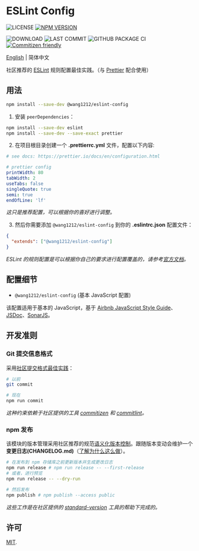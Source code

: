 # ESLint Config

![LICENSE](https://badgen.net/github/license/wang1212/eslint-config)
[![NPM VERSION](https://badgen.net/npm/v/@wang1212/eslint-config)](https://www.npmjs.com/package/@wang1212/eslint-config)

<!-- ![MINZIPPED SIZE](https://badgen.net/bundlephobia/minzip/@wang1212/eslint-config) -->

![DOWNLOAD](https://badgen.net/npm/dt/@wang1212/eslint-config)
![LAST COMMIT](https://badgen.net/github/last-commit/wang1212/eslint-config)
![GITHUB PACKAGE CI](https://img.shields.io/github/workflow/status/wang1212/eslint-config/Node.js%20Package?label=ci/package%20publish)
[![Commitizen friendly](https://img.shields.io/badge/commitizen-friendly-brightgreen.svg)](http://commitizen.github.io/cz-cli/)

[English](./README.md) | 简体中文

社区推荐的 [ESLint](https://eslint.org/) 规则配置最佳实践。（与 [Prettier](https://prettier.io/) 配合使用）

## 用法

```bash
npm install --save-dev @wang1212/eslint-config
```

1. 安装 `peerDependencies`：

```bash
npm install --save-dev eslint
npm install --save-dev --save-exact prettier
```

2. 在项目根目录创建一个 **.prettierrc.yml** 文件，配置以下内容:

```yaml
# see docs: https://prettier.io/docs/en/configuration.html

# prettier config
printWidth: 80
tabWidth: 2
useTabs: false
singleQuote: true
semi: true
endOfLine: 'lf'
```

_这只是推荐配置，可以根据你的喜好进行调整。_

3. 然后你需要添加 `@wang1212/eslint-config` 到你的 **.eslintrc.json** 配置文件：

```json
{
  "extends": ["@wang1212/eslint-config"]
}
```

_ESLint 的规则配置是可以根据你自己的要求进行配置覆盖的，请参考[官方文档](https://eslint.org/docs/user-guide/configuring/rules)。_

## 配置细节

- `@wang1212/eslint-config` (基本 JavaScript 配置)

该配置适用于基本的 JavaScript，基于 [Airbnb JavaScript Style Guide](https://github.com/airbnb/javascript)、[JSDoc](https://jsdoc.app/)、[SonarJS](https://github.com/SonarSource/eslint-plugin-sonarjs)。

## 开发准则

### Git 提交信息格式

采用[社区提交格式最佳实践](https://www.conventionalcommits.org/)：

```bash
# 以前
git commit

# 现在
npm run commit
```

_这种约束依赖于社区提供的工具 [commitizen](http://commitizen.github.io/cz-cli/) 和 [commitlint](https://commitlint.js.org/)。_

### npm 发布

该模块的版本管理采用社区推荐的规范[语义化版本控制](https://semver.org/)。跟随版本变动会维护一个**变更日志(CHANGELOG.md)**（[了解为什么这么做](https://keepachangelog.com/)）。

```bash
# 在发布到 npm 存储库之前更新版本并生成更改日志
npm run release # npm run release -- --first-release
# 或者，进行预览
npm run release -- --dry-run

# 然后发布
npm publish # npm publish --access public
```

_这些工作是在社区提供的 [standard-version](https://github.com/conventional-changelog/standard-version) 工具的帮助下完成的。_

## 许可

[MIT](./LICENSE).

